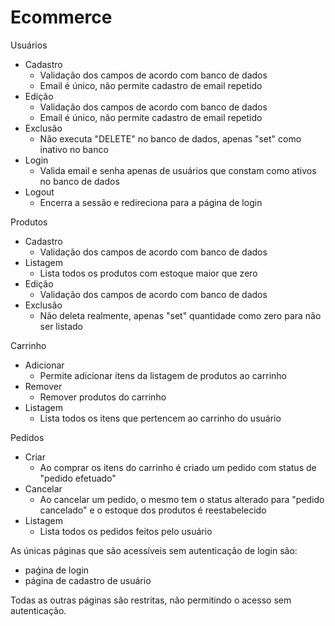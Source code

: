 # Ecommerce

Usuários
  - Cadastro
      - Validação dos campos de acordo com banco de dados
      - Email é único, não permite cadastro de email repetido
  - Edição
      - Validação dos campos de acordo com banco de dados
      - Email é único, não permite cadastro de email repetido
  - Exclusão
      - Não executa "DELETE" no banco de dados, apenas "set" como inativo no banco
  - Login
      - Valida email e senha apenas de usuários que constam como ativos no banco de dados
  - Logout
      - Encerra a sessão e redireciona para a página de login

Produtos
  - Cadastro
      - Validação dos campos de acordo com banco de dados
  - Listagem
      - Lista todos os produtos com estoque maior que zero
  - Edição
      - Validação dos campos de acordo com banco de dados
  - Exclusão
      - Não deleta realmente, apenas "set" quantidade como zero para não ser listado

Carrinho
  - Adicionar
    - Permite adicionar itens da listagem de produtos ao carrinho
  - Remover
    - Remover produtos do carrinho
  - Listagem
    - Lista todos os itens que pertencem ao carrinho do usuário

Pedidos
  - Criar
     - Ao comprar os itens do carrinho é criado um pedido com status de "pedido efetuado"
  - Cancelar
     - Ao cancelar um pedido, o mesmo tem o status alterado para "pedido cancelado" e o estoque dos produtos é reestabelecido
  - Listagem
     - Lista todos os pedidos feitos pelo usuário

As únicas páginas que são acessíveis sem autenticação de login são:
  - paǵina de login
  - página de cadastro de usuário

Todas as outras páginas são restritas, não permitindo o acesso sem autenticação.
  
